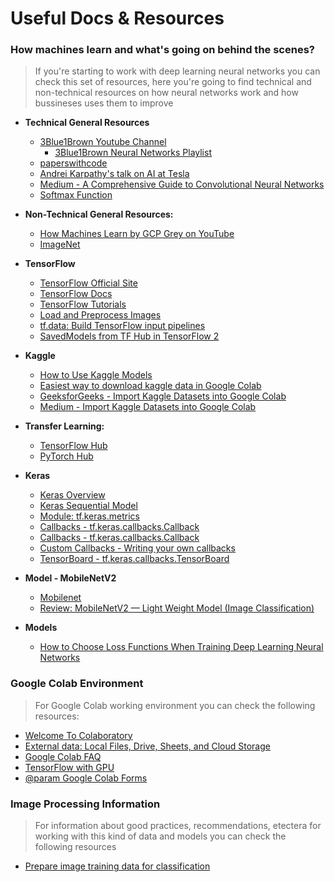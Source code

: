 # Useful Docs & Resources

### How machines learn and what's going on behind the scenes?
> If you're starting to work with deep learning neural networks you can check this set of resources, here you're going to find technical and non-technical resources on how neural networks work and how bussineses uses them to improve

* **Technical General Resources**
  * [3Blue1Brown Youtube Channel](https://www.youtube.com/@3blue1brown)
    * [3Blue1Brown Neural Networks Playlist](https://www.youtube.com/watch?v=aircAruvnKk&list=PLZHQObOWTQDNU6R1_67000Dx_ZCJB-3pi)
  * [paperswithcode](https://paperswithcode.com/)
  * [Andrei Karpathy's talk on AI at Tesla](https://www.youtube.com/watch?v=oBklltKXtDE&t=173s)
  * [Medium - A Comprehensive Guide to Convolutional Neural Networks](https://towardsdatascience.com/a-comprehensive-guide-to-convolutional-neural-networks-the-eli5-way-3bd2b1164a53)
  * [Softmax Function](https://en.wikipedia.org/wiki/Softmax_function)
* **Non-Technical General Resources:**
  * [How Machines Learn by GCP Grey on YouTube](https://www.youtube.com/watch?v=R9OHn5ZF4Uo)
  * [ImageNet](https://www.image-net.org/index.php)

* **TensorFlow**
  * [TensorFlow Official Site](https://www.tensorflow.org/)
  * [TensorFlow Docs](https://www.tensorflow.org/guide)
  * [TensorFlow Tutorials](https://www.tensorflow.org/tutorials)
  * [Load and Preprocess Images](https://www.tensorflow.org/tutorials/load_data/images)
  * [tf.data: Build TensorFlow input pipelines](https://www.tensorflow.org/guide/data)
  * [SavedModels from TF Hub in TensorFlow 2](https://www.tensorflow.org/hub/tf2_saved_model#using_a_savedmodel_in_low-level_tensorflow)

* **Kaggle**
  * [How to Use Kaggle Models](https://www.kaggle.com/docs/models)
  * [Easiest way to download kaggle data in Google Colab](https://www.kaggle.com/discussions/general/74235)
  * [GeeksforGeeks - Import Kaggle Datasets into Google Colab](https://www.geeksforgeeks.org/how-to-import-kaggle-datasets-directly-into-google-colab/)
  * [Medium - Import Kaggle Datasets into Google Colab](https://josiah-adesola.medium.com/3-simple-steps-to-import-kaggle-dataset-directly-into-google-colab-96428eab9678)

* **Transfer Learning:**
  * [TensorFlow Hub](https://www.kaggle.com/models?tfhub-redirect=true)
  * [PyTorch Hub](https://pytorch.org/hub/)

* **Keras**
  * [Keras Overview](https://www.tensorflow.org/guide/keras)
  * [Keras Sequential Model](https://www.tensorflow.org/guide/keras/sequential_model)
  * [Module: tf.keras.metrics](https://www.tensorflow.org/api_docs/python/tf/keras/metrics)
  * [Callbacks - tf.keras.callbacks.Callback](https://www.tensorflow.org/api_docs/python/tf/keras/callbacks/Callback)
  * [Callbacks - tf.keras.callbacks.Callback](https://www.tensorflow.org/api_docs/python/tf/keras/callbacks/Callback)
  * [Custom Callbacks - Writing your own callbacks](https://www.tensorflow.org/guide/keras/writing_your_own_callbacks)
  * [TensorBoard - tf.keras.callbacks.TensorBoard](https://www.tensorflow.org/api_docs/python/tf/keras/callbacks/TensorBoard)

* **Model - MobileNetV2**
  * [Mobilenet](https://keras.io/api/applications/mobilenet/)
  * [Review: MobileNetV2 — Light Weight Model (Image Classification)](https://towardsdatascience.com/review-mobilenetv2-light-weight-model-image-classification-8febb490e61c)

* **Models**
  * [How to Choose Loss Functions When Training Deep Learning Neural Networks](https://machinelearningmastery.com/how-to-choose-loss-functions-when-training-deep-learning-neural-networks/)

### Google Colab Environment
> For Google Colab working environment you can check the following resources:

* [Welcome To Colaboratory](https://colab.research.google.com/notebooks/intro.ipynb)
* [External data: Local Files, Drive, Sheets, and Cloud Storage](https://colab.research.google.com/notebooks/io.ipynb)
* [Google Colab FAQ](https://research.google.com/colaboratory/faq.html)
* [TensorFlow with GPU](https://colab.research.google.com/notebooks/gpu.ipynb)
* [@param Google Colab Forms](https://colab.research.google.com/notebooks/forms.ipynb)

### Image Processing Information
> For information about good practices, recommendations, etectera for working with this kind of data and models you can check the following resources

* [Prepare image training data for classification](https://cloud.google.com/vertex-ai/docs/image-data/classification/prepare-data)
